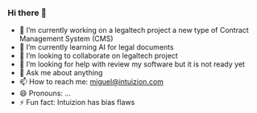 ### Hi there 👋

- 🔭 I’m currently working on a legaltech project a new type of Contract Management System (CMS)
- 🌱 I’m currently learning AI for legal documents
- 👯 I’m looking to collaborate on legaltech project 
- 🤔 I’m looking for help with review my software but it is not ready yet
- 💬 Ask me about anything
- 📫 How to reach me: miguel@intuizion.com
- 😄 Pronouns: ...
- ⚡ Fun fact: Intuizion has bias flaws

<!--
**Intuizion/Intuizion** is a ✨ _special_ ✨ repository because its `README.md` (this file) appears on your GitHub profile.

Here are some ideas to get you started:

- 🔭 I’m currently working on a legaltech project a new type of Contract Management System (CMS)
- 🌱 I’m currently learning AI for legal documents
- 👯 I’m looking to collaborate on legaltech project 
- 🤔 I’m looking for help with review my software but it is not ready yet
- 💬 Ask me about anything
- 📫 How to reach me: miguel@intuizion.com
- 😄 Pronouns: ...
- ⚡ Fun fact: Intuizion has bias flaws
-->
